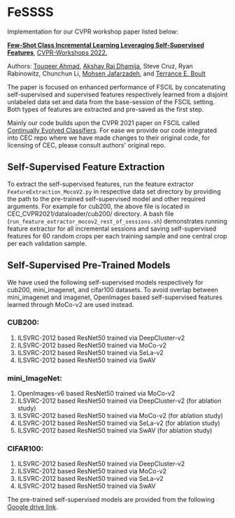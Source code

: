 # FeSSSS

Implementation for our CVPR workshop paper listed below:  

**[Few-Shot Class Incremental Learning Leveraging Self-Supervised Features](https://drive.google.com/file/d/1NMiVTmSzoa8s2isFVhmAqHg8ChZXhQMo/view?usp=sharing)**, [CVPR-Workshops 2022.](https://cvpr2022.thecvf.com/)

Authors: [Touqeer Ahmad](https://sites.google.com/site/touqeerahmadsite/Touqeer?authuser=0), [Akshay Raj Dhamija](https://akshay-raj-dhamija.github.io/), Steve Cruz, Ryan Rabinowitz, Chunchun Li, [Mohsen Jafarzadeh](http://www.mohsen-jafarzadeh.com/index.php), and [Terrance E. Boult](https://vast.uccs.edu/~tboult/) 

The paper is focused on enhanced performance of FSCIL by concatenating self-supervised and supervised features respectively learned from a disjoint unlabeled data set and data from the base-session of the FSCIL setting. Both types of features are extracted and pre-saved as the first step.

Mainly our code builds upon the CVPR 2021 paper on FSCIL called [Continually Evolved Classifiers](https://github.com/icoz69/CEC-CVPR2021). For ease we provide our code integrated into CEC repo where we have made changes to their original code, for licensing of CEC, please consult authors' original repo.  


## Self-Supervised Feature Extraction
To extract the self-supervised features, run the feature extractor ```FeatureExtraction_MocoV2.py``` in respective data set directory by providing the path to the pre-trained self-supervised model and other required arguments. For example for cub200, the above file is located in CEC_CVPR2021/dataloader/cub200/ directory. A bash file (```run_feature_extractor_mocov2_rest_of_sessions.sh```) demonstrates running feature extractor for all incremental sessions and saving self-supervised features for 60 random crops per each training sample and one central crop per each validation sample.   

## Self-Supervised Pre-Trained Models
We have used the following self-supervised models respectively for cub200, mini_imagenet, and cifar100 datasets. To avoid overlap between mini_imagenet and imagenet, OpenImages based self-supervised features learned through MoCo-v2 are used instead.  
### CUB200: 
  1. ILSVRC-2012 based ResNet50 trained via DeepCluster-v2
  2. ILSVRC-2012 based ResNet50 trained via MoCo-v2
  3. ILSVRC-2012 based ResNet50 trained via SeLa-v2
  4. ILSVRC-2012 based ResNet50 trained via SwAV

### mini_ImageNet:
  1. OpenImages-v6 based ResNet50 trained via MoCo-v2
  3. ILSVRC-2012 based ResNet50 trained via DeepCluster-v2 (for ablation study)
  4. ILSVRC-2012 based ResNet50 trained via MoCo-v2 (for ablation study)
  5. ILSVRC-2012 based ResNet50 trained via SeLa-v2 (for ablation study)
  6. ILSVRC-2012 based ResNet50 trained via SwAV (for ablation study)

### CIFAR100: 
  1. ILSVRC-2012 based ResNet50 trained via DeepCluster-v2
  2. ILSVRC-2012 based ResNet50 trained via MoCo-v2
  3. ILSVRC-2012 based ResNet50 trained via SeLa-v2
  4. ILSVRC-2012 based ResNet50 trained via SwAV

The pre-trained self-supervised models are provided from the following [Google drive link]().   


